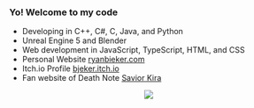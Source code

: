 ### Yo! Welcome to my code
- Developing in C++, C#, C, Java, and Python
- Unreal Engine 5 and Blender
- Web development in JavaScript, TypeScript, HTML, and CSS
- Personal Website <a href="https://bjeker.github.io/ryan-bieker/">ryanbieker.com</a>
- Itch.io Profile <a href="https://bjeker.itch.io/">bjeker.itch.io</a>
- Fan website of Death Note <a href="https://bjeker.github.io/savior-kira/">Savior Kira</a>
<p align="center">
  <a href="https://skillicons.dev">
    <img src="https://skillicons.dev/icons?i=cpp,cs,c,java,py,js,ts,html,css,unreal,blender,git" />
  </a>
</p>
